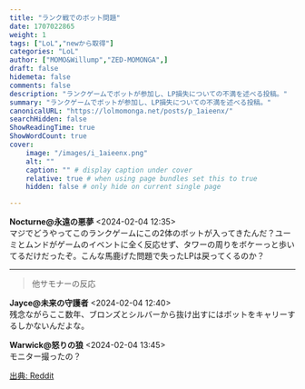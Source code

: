 ```yaml
---
title: "ランク戦でのボット問題"
date: 1707022865
weight: 1
tags: ["LoL","newから取得"]
categories: "LoL"
author: ["MOMO&Willump","ZED-MOMONGA",]
draft: false
hidemeta: false 
comments: false
description: "ランクゲームでボットが参加し、LP損失についての不満を述べる投稿。"
summary: "ランクゲームでボットが参加し、LP損失についての不満を述べる投稿。"
canonicalURL: "https://lolmomonga.net/posts/p_1aieenx/"
searchHidden: false
ShowReadingTime: true
ShowWordCount: true
cover:
    image: "/images/i_1aieenx.png"
    alt: ""
    caption: "" # display caption under cover
    relative: true # when using page bundles set this to true
    hidden: false # only hide on current single page

---
```

**Nocturne@永遠の悪夢** <2024-02-04 12:35>  
マジでどうやってこのランクゲームにこの2体のボットが入ってきたんだ？ユーミとムンドがゲームのイベントに全く反応せず、タワーの周りをボケーっと歩いてるだけだったぞ。こんな馬鹿げた問題で失ったLPは戻ってくるのか？  

---

> 他サモナーの反応  

**Jayce@未来の守護者** <2024-02-04 12:40>  
残念ながらここ数年、ブロンズとシルバーから抜け出すにはボットをキャリーするしかないんだよな。

**Warwick@怒りの狼** <2024-02-04 13:45>  
モニター撮ったの？




[出典: Reddit](https://www.reddit.com//r/leagueoflegends/comments/1aieenx/bots_in_ranked_games/)
